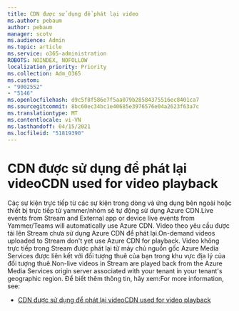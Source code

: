 ```yaml
---
title: CDN được sử dụng để phát lại video
ms.author: pebaum
author: pebaum
manager: scotv
ms.audience: Admin
ms.topic: article
ms.service: o365-administration
ROBOTS: NOINDEX, NOFOLLOW
localization_priority: Priority
ms.collection: Adm_O365
ms.custom:
- "9002552"
- "5146"
ms.openlocfilehash: d9c5f8f586e7f5aa079b28584375516ec8401ca7
ms.sourcegitcommit: 8bc60ec34bc1e40685e3976576e04a2623f63a7c
ms.translationtype: MT
ms.contentlocale: vi-VN
ms.lasthandoff: 04/15/2021
ms.locfileid: "51819390"
---
```

# <a name="cdn-used-for-video-playback"></a><span data-ttu-id="ff4e8-102">CDN được sử dụng để phát lại video</span><span class="sxs-lookup"><span data-stu-id="ff4e8-102">CDN used for video playback</span></span>

<span data-ttu-id="ff4e8-103">Các sự kiện trực tiếp từ các sự kiện trong dòng và ứng dụng bên ngoài hoặc thiết bị trực tiếp từ yammer/nhóm sẽ tự động sử dụng Azure CDN.</span><span class="sxs-lookup"><span data-stu-id="ff4e8-103">Live events from Stream and External app or device live events from Yammer/Teams will automatically use Azure CDN.</span></span> <span data-ttu-id="ff4e8-104">Video theo yêu cầu được tải lên Stream chưa sử dụng Azure CDN để phát lại.</span><span class="sxs-lookup"><span data-stu-id="ff4e8-104">On-demand videos uploaded to Stream don't yet use Azure CDN for playback.</span></span> <span data-ttu-id="ff4e8-105">Video không trực tiếp trong Stream được phát lại từ máy chủ nguồn gốc Azure Media Services được liên kết với đối tượng thuê của bạn trong khu vực địa lý của đối tượng thuê.</span><span class="sxs-lookup"><span data-stu-id="ff4e8-105">Non-live videos in Stream are played back from the Azure Media Services origin server associated with your tenant in your tenant's geographic region.</span></span> <span data-ttu-id="ff4e8-106">Để biết thêm thông tin, hãy xem:</span><span class="sxs-lookup"><span data-stu-id="ff4e8-106">For more information, see:</span></span>

- [<span data-ttu-id="ff4e8-107">CDN được sử dụng để phát lại video</span><span class="sxs-lookup"><span data-stu-id="ff4e8-107">CDN used for video playback</span></span>](https://docs.microsoft.com/stream/network-overview#cdn-used-for-video-playback)
